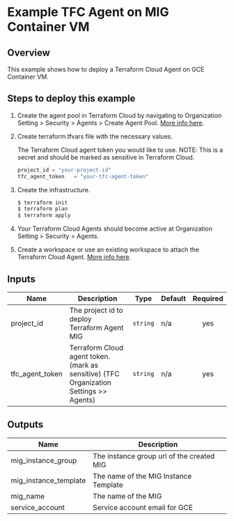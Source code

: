 # Example TFC Agent on MIG Container VM

## Overview

This example shows how to deploy a Terraform Cloud Agent on GCE Container VM.

## Steps to deploy this example

1. Create the agent pool in Terraform Cloud by navigating to Organization Setting > Security > Agents > Create Agent Pool.
   [More info here](https://developer.hashicorp.com/terraform/cloud-docs/agents/agent-pools#create-an-agent-pool).

2. Create terraform.tfvars file with the necessary values.

    The Terraform Cloud agent token you would like to use. NOTE: This is a secret and should be marked as sensitive in Terraform Cloud.

    ```tf
    project_id = "your-project-id"
    tfc_agent_token   = "your-tfc-agent-token"
    ```

3. Create the infrastructure.

    ```sh
    $ terraform init
    $ terraform plan
    $ terraform apply
    ```

4. Your Terraform Cloud Agents should become active at Organization Setting > Security > Agents.

5. Create a workspace or use an existing workspace to attach the Terraform Cloud Agent.
   [More info here](https://developer.hashicorp.com/terraform/cloud-docs/agents/agent-pools#configure-workspaces-to-use-the-agent).



<!-- BEGINNING OF PRE-COMMIT-TERRAFORM DOCS HOOK -->
## Inputs

| Name | Description | Type | Default | Required |
|------|-------------|------|---------|:--------:|
| project\_id | The project id to deploy Terraform Agent MIG | `string` | n/a | yes |
| tfc\_agent\_token | Terraform Cloud agent token. (mark as sensitive) (TFC Organization Settings >> Agents) | `string` | n/a | yes |

## Outputs

| Name | Description |
|------|-------------|
| mig\_instance\_group | The instance group url of the created MIG |
| mig\_instance\_template | The name of the MIG Instance Template |
| mig\_name | The name of the MIG |
| service\_account | Service account email for GCE |

 <!-- END OF PRE-COMMIT-TERRAFORM DOCS HOOK -->
